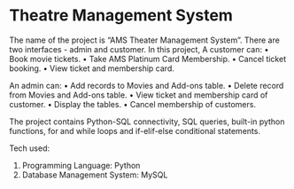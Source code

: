 # Theatre Management System
 
The name of the project is “AMS Theater Management System”. There are two interfaces - admin and customer. In this project,
A customer can:
•	Book movie tickets.
•	Take AMS Platinum Card Membership.
•	Cancel ticket booking.
•	View ticket and membership card.

An admin can:
•	Add records to Movies and Add-ons table.
•	Delete record from Movies and Add-ons table.
•	View ticket and membership card of customer.
•	Display the tables.
•	Cancel membership of customers.

The project contains Python-SQL connectivity, SQL queries, built-in python functions, for and while loops and if-elif-else conditional statements.

Tech used:
1.	Programming Language: Python 
2.	Database Management System: MySQL
